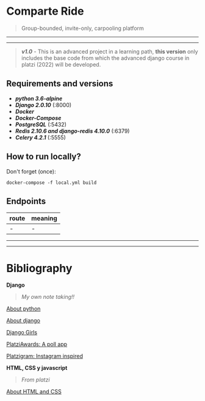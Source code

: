 # Comparte Ride

> Group-bounded, invite-only, carpooling platform

---
---

> ***v1.0*** - This is an advanced project in a learning path, **this version** only includes the base code from which the advanced django course in platzi (2022) will be developed.

## Requirements and versions

- ***python 3.6-alpine***
- ***Django 2.0.10*** (:8000)
- ***Docker***
- ***Docker-Compose***
- ***PostgreSQL*** (:5432)
- ***Redis 2.10.6 and django-redis 4.10.0*** (:6379)
- ***Celery 4.2.1*** (:5555)

## How to run locally?

Don't forget (once):

```
docker-compose -f local.yml build
```

## Endpoints

| route | meaning |
| --- | --- |
| - | - |

---
---

# Bibliography

**Django**

> *My own note taking!!*

[About python](https://github.com/dcarolinahdev/notes/blob/master/python.md)

[About django](https://github.com/dcarolinahdev/notes/blob/master/django.md)

[Django Girls](https://github.com/dcarolinahdev/py_blog)

[PlatziAwards: A poll app](https://github.com/dcarolinahdev/py_platziawards)

[Platzigram: Instagram inspired](https://github.com/dcarolinahdev/py_platzigram)

**HTML, CSS y javascript**

> *From platzi*

[About HTML and CSS](https://platzi.com/cursos/html-css/)
